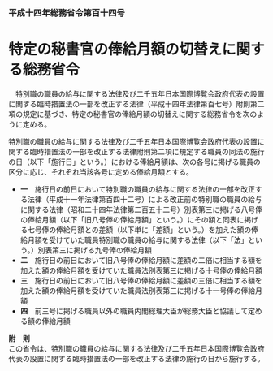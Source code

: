 ### 平成十四年総務省令第百十四号  
# 特定の秘書官の俸給月額の切替えに関する総務省令  
　特別職の職員の給与に関する法律及び二千五年日本国際博覧会政府代表の設置に関する臨時措置法の一部を改正する法律（平成十四年法律第百七号）附則第二項の規定に基づき、特定の秘書官の俸給月額の切替えに関する総務省令を次のように定める。  
  
特別職の職員の給与に関する法律及び二千五年日本国際博覧会政府代表の設置に関する臨時措置法の一部を改正する法律附則第二項に規定する職員の同法の施行の日（以下「施行日」という。）における俸給月額は、次の各号に掲げる職員の区分に応じ、それぞれ当該各号に定める俸給月額とする。  
* **一**　施行日の前日において特別職の職員の給与に関する法律の一部を改正する法律（平成十一年法律第百四十二号）による改正前の特別職の職員の給与に関する法律（昭和二十四年法律第二百五十二号）別表第三に掲げる八号俸の俸給月額（以下「旧八号俸の俸給月額」という。）にその額と同表に掲げる七号俸の俸給月額との差額（以下単に「差額」という。）を加えた額の俸給月額を受けていた職員特別職の職員の給与に関する法律（以下「法」という。）別表第三に掲げる九号俸の俸給月額  
* **二**　施行日の前日において旧八号俸の俸給月額に差額の二倍に相当する額を加えた額の俸給月額を受けていた職員法別表第三に掲げる十号俸の俸給月額  
* **三**　施行日の前日において旧八号俸の俸給月額に差額の三倍に相当する額を加えた額の俸給月額を受けていた職員法別表第三に掲げる十一号俸の俸給月額  
* **四**　前三号に掲げる職員以外の職員内閣総理大臣が総務大臣と協議して定める額の俸給月額  
  
**附　則**  
この省令は、特別職の職員の給与に関する法律及び二千五年日本国際博覧会政府代表の設置に関する臨時措置法の一部を改正する法律の施行の日から施行する。  
  
